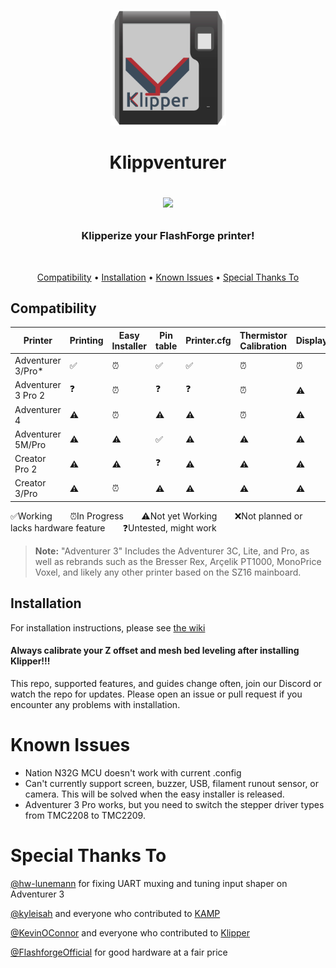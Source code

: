 <p align="center">
    <img src="/images/klippventurer-3.svg" alt="Klippventurer logo" height="185">
    <h1 align="center">
      Klippventurer<br>
</p>
        
[![](https://dcbadge.vercel.app/api/server/ns2pFdhdMW)](https://discord.gg/ns2pFdhdMW)
<h3 align="center"> Klipperize your FlashForge printer!</h4>
    <br>
    
<p align="center">
  <a href="#compatibility">Compatibility</a> •
  <a href="#installation">Installation</a> •
  <a href="#known-issues">Known Issues</a> •
  <a href="#special-thanks-to">Special Thanks To</a>
</p>


## Compatibility

|Printer|Printing|Easy Installer|Pin table|Printer.cfg|Thermistor Calibration|Display|Touch|Filament Runout|Camera|
|---|---|---|---|---|---|---|---|---|---|
|Adventurer 3/Pro*|✅|⏰|✅|✅|⏰|⏰|⏰|⏰|⏰|
|Adventurer 3 Pro 2|❓|⏰|❓|❓|⏰|⚠️|⚠️|⚠️|⚠️|
|Adventurer 4|⚠️|⏰|⚠️|⚠️|⏰|⚠️|⚠️|⚠️|⚠️|
|Adventurer 5M/Pro|⚠️|⚠️|✅|⚠️|⚠️|⚠️|⚠️|⚠️|⚠️|
|Creator Pro 2|⚠️|⚠️|❓|⚠️|⚠️|⚠️|⚠️|❌|❌|
|Creator 3/Pro |⚠️|⏰|⚠️|⚠️|⚠️|⚠️|⚠️|❌|❌|

✅Working ⠀⠀ ⏰In Progress ⠀⠀ ⚠️Not yet Working ⠀⠀ ❌Not planned or lacks hardware feature ⠀⠀ ❓Untested, might work

>**Note:**
    "Adventurer 3" Includes the Adventurer 3C, Lite, and Pro, as well as rebrands such as the Bresser Rex, Arçelik PT1000, MonoPrice Voxel, and likely any other printer based on the SZ16 mainboard.

## Installation
For installation instructions, please see [the wiki](https://github.com/synthread/Klippventurer/wiki)
#### Always calibrate your Z offset and mesh bed leveling after installing Klipper!!!

This repo, supported features, and guides change often, join our Discord or watch the repo for updates.
Please open an issue or pull request if you encounter any problems with installation.

# Known Issues
- Nation N32G MCU doesn't work with current .config
- Can't currently support screen, buzzer, USB, filament runout sensor, or camera. This will be solved when the easy installer is released.
- Adventurer 3 Pro works, but you need to switch the stepper driver types from TMC2208 to TMC2209.

# Special Thanks To
[@hw-lunemann](https://github.com/hw-lunemann) for fixing UART muxing and tuning input shaper on Adventurer 3

[@kyleisah](https://github.com/kyleisah) and everyone who contributed to [KAMP](https://github.com/kyleisah/Klipper-Adaptive-Meshing-Purging)

[@KevinOConnor](https://github.com/KevinOConnor) and everyone who contributed to [Klipper](https://github.com/Klipper3d/klipper)

[@FlashforgeOfficial](https://github.com/FlashforgeOfficial) for good hardware at a fair price
